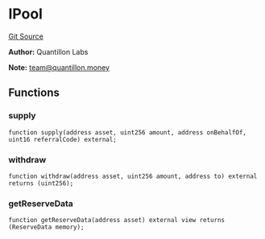 # IPool
[Git Source](https://github.com/Quantillon-Labs/smart-contracts/quantillon-protocol/blob/fc7270ac08cee183372c8ec5c5113dda66dad52e/src/core/vaults/AaveVault.sol)

**Author:**
Quantillon Labs

**Note:**
team@quantillon.money


## Functions
### supply


```solidity
function supply(address asset, uint256 amount, address onBehalfOf, uint16 referralCode) external;
```

### withdraw


```solidity
function withdraw(address asset, uint256 amount, address to) external returns (uint256);
```

### getReserveData


```solidity
function getReserveData(address asset) external view returns (ReserveData memory);
```

